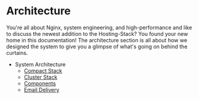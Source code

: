 # Architecture

You're all about Nginx, system engineering, and high-performance and like to discuss the newest addition to the Hosting-Stack? You found your new home in this documentation!
The architecture section is all about how we designed the system to give you a glimpse of what's going on behind the curtains.

- System Architecture
  - [Compact Stack](stack-types/compact.md)
  - [Cluster Stack](stack-types/cluster.md)
  - [Components](components.md)
  - [Email Delivery](e-mail_delivery.md)
